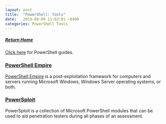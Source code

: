 ```yaml
---
layout: post
title:  "PowerShell: Tools"
date:   2019-08-09 11:03:01 -0400
categories: PowerShell Tools
---
```

##### [Return Home](https://thegetch.github.io/penetration/testing/resources/2019/08/09/Home/)

[Click here](https://thegetch.github.io/PenetrationTestingResources/PowerShell) for PowerShell guides.

### [PowerShell Empire](https://github.com/EmpireProject/Empire)

[PowerShell Empire](https://www.powershellempire.com) is a post-exploitation framework for computers and servers running Microsoft Windows, Windows Server operating systems, or both.

### [PowerSploit](https://github.com/PowerShellMafia/PowerSploit)

PowerSploit is a collection of Microsoft PowerShell modules that can be used to aid penetration testers during all phases of an assessment.
